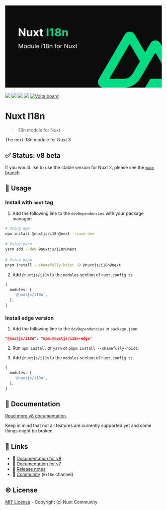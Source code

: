 <p align="center">
  <img src="./docs/public/cover.png" alt="@nuxtjs/i18n logo">
</p>

[![](https://img.shields.io/npm/v/%40nuxtjs%2Fi18n/next.svg?style=flat-square)](https://npmjs.com/package/%40nuxtjs%2Fi18n)
[![](https://img.shields.io/npm/v/%40nuxtjs%2Fi18n/latest.svg?style=flat-square)](https://npmjs.com/package/%40nuxtjs%2Fi18n)
[![](https://img.shields.io/npm/dt/%40nuxtjs%2Fi18n.svg?style=flat-square)](https://npmjs.com/package/%40nuxtjs%2Fi18n)
[![](https://snyk.io/test/github/nuxt-community/i18n-module/badge.svg?style=flat-square)](https://snyk.io/test/github/nuxt-modules/i18n)
<a href="https://volta.net/nuxt-modules/i18n?utm_source=nuxt_i18n_readme"><img src="https://user-images.githubusercontent.com/904724/209143798-32345f6c-3cf8-4e06-9659-f4ace4a6acde.svg" alt="Volta board"></a>

# Nuxt I18n

> I18n module for Nuxt

The next i18n module for Nuxt 3

## ✅ Status: v8 beta

If you would like to use the stable version for Nuxt 2, please see the [`main` branch](https://github.com/nuxt-modules/i18n/tree/main)

## 🚀 Usage

### Install with `next` tag

1. Add the following line to the `devDependencies` with your package manager:

```sh
# Using npm
npm install @nuxtjs/i18n@next --save-dev

# Using yarn
yarn add --dev @nuxtjs/i18n@next

# Using pnpm
pnpm install --shamefully-hoist -D @nuxtjs/i18n@next
```

2. Add `@nuxtjs/i18n` to the `modules` section of `nuxt.config.ts`

```ts
{
  modules: [
    '@nuxtjs/i18n',
  ],
}
```

### Install edge version

1. Add the following line to the `devDependencies` in `package.json`:

```json
"@nuxtjs/i18n": "npm:@nuxtjs/i18n-edge"
```

2. Run `npm install` or `yarn` or `pnpm install --shamefully-hoist`.

3. Add `@nuxtjs/i18n` to the `modules` section of `nuxt.config.ts`.

```ts
{
  modules: [
    '@nuxtjs/i18n',
  ],
}
```

## 📖 Documentation

[Read more v8 documentation](https://v8.i18n.nuxtjs.org/).

Keep in mind that not all features are currently supported yet and some things might be broken.

## 🔗 Links

- 📘 [Documentation for v8](https://v8.i18n.nuxtjs.org/)
- 📘 [Documentation for v7](https://i18n.nuxtjs.org/)
- 🔖 [Release notes](./CHANGELOG.md)
- 👥 [Community](https://discord.nuxtjs.org/) (`#i18n` channel)

## ©️ License

[MIT License](./LICENSE) - Copyright (c) Nuxt Community
